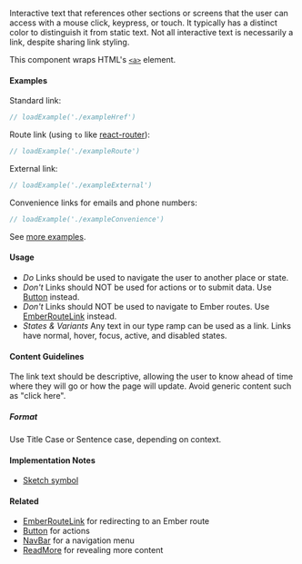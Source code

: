 Interactive text that references other sections or screens that the user can access with a mouse click, keypress, or touch. It typically has a distinct color to distinguish it from static text. Not all interactive text is necessarily a link, despite sharing link styling.

This component wraps HTML's [`<a>`](https://developer.mozilla.org/en-US/docs/Web/HTML/Element/a) element.

#### Examples

Standard link:

```jsx
// loadExample('./exampleHref')
```

Route link (using `to` like [react-router](https://reacttraining.com/react-router/web/api/Link)):

```jsx
// loadExample('./exampleRoute')
```

External link:

```jsx
// loadExample('./exampleExternal')
```

Convenience links for emails and phone numbers:

```jsx
// loadExample('./exampleConvenience')
```

See [more examples](http://ui.zenefits.com/app/stories/?selectedKind=elements|Link).

#### Usage

- _Do_ Links should be used to navigate the user to another place or state.
- _Don't_ Links should NOT be used for actions or to submit data. Use [Button](#!/Button) instead.
- _Don't_ Links should NOT be used to navigate to Ember routes. Use [EmberRouteLink](#!/EmberRouteLink) instead.
- _States & Variants_ Any text in our type ramp can be used as a link. Links have normal, hover, focus, active,
  and disabled states.

#### Content Guidelines

The link text should be descriptive, allowing the user to know ahead of time where they will go or how the page will
update. Avoid generic content such as "click here".

##### Format

Use Title Case or Sentence case, depending on context.

#### Implementation Notes

- [Sketch symbol](https://sketch.cloud/s/8yRwY/all/symbols/typography-link)

#### Related

- [EmberRouteLink](#!/EmberRouteLink) for redirecting to an Ember route
- [Button](#!/Button) for actions
- [NavBar](#!/NavBar) for a navigation menu
- [ReadMore](#!/ReadMore) for revealing more content
